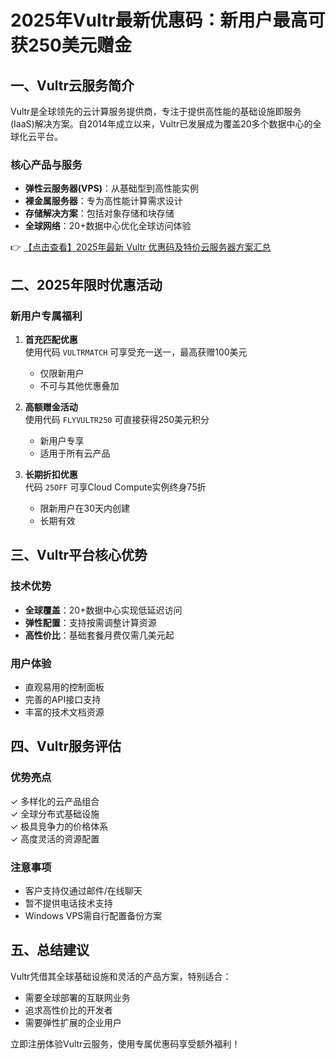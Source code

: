 # 2025年Vultr最新优惠码：新用户最高可获250美元赠金

## 一、Vultr云服务简介

Vultr是全球领先的云计算服务提供商，专注于提供高性能的基础设施即服务(IaaS)解决方案。自2014年成立以来，Vultr已发展成为覆盖20多个数据中心的全球化云平台。

### 核心产品与服务
- **弹性云服务器(VPS)**：从基础型到高性能实例
- **裸金属服务器**：专为高性能计算需求设计
- **存储解决方案**：包括对象存储和块存储
- **全球网络**：20+数据中心优化全球访问体验

👉 [【点击查看】2025年最新 Vultr 优惠码及特价云服务器方案汇总](https://bit.ly/VuLtr)

## 二、2025年限时优惠活动

### 新用户专属福利
1. **首充匹配优惠**  
   使用代码 `VULTRMATCH` 可享受充一送一，最高获赠100美元
   - 仅限新用户
   - 不可与其他优惠叠加

2. **高额赠金活动**  
   使用代码 `FLYVULTR250` 可直接获得250美元积分
   - 新用户专享
   - 适用于所有云产品

3. **长期折扣优惠**  
   代码 `25OFF` 可享Cloud Compute实例终身75折
   - 限新用户在30天内创建
   - 长期有效

## 三、Vultr平台核心优势

### 技术优势
- **全球覆盖**：20+数据中心实现低延迟访问
- **弹性配置**：支持按需调整计算资源
- **高性价比**：基础套餐月费仅需几美元起

### 用户体验
- 直观易用的控制面板
- 完善的API接口支持
- 丰富的技术文档资源

## 四、Vultr服务评估

### 优势亮点
✓ 多样化的云产品组合  
✓ 全球分布式基础设施  
✓ 极具竞争力的价格体系  
✓ 高度灵活的资源配置  

### 注意事项
- 客户支持仅通过邮件/在线聊天
- 暂不提供电话技术支持
- Windows VPS需自行配置备份方案

## 五、总结建议

Vultr凭借其全球基础设施和灵活的产品方案，特别适合：
- 需要全球部署的互联网业务
- 追求高性价比的开发者
- 需要弹性扩展的企业用户

立即注册体验Vultr云服务，使用专属优惠码享受额外福利！